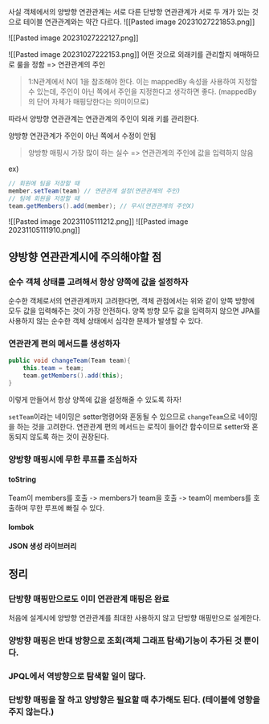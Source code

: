 사실 객체에서의 양방향 연관관계는 서로 다른 단방향 연관관계가 서로 두 개가 있는 것으로 테이블 연관관계와는 약간 다르다.
![[Pasted image 20231027221853.png]]

![[Pasted image 20231027222127.png]]

![[Pasted image 20231027222153.png]]
어떤 것으로 외래키를 관리할지 애매하므로 룰을 정함
=> 연관관계의 주인

> 1:N관계에서  N이 1을 참조해야 한다.
> 이는 mappedBy 속성을 사용하여 지정할 수 있는데, 주인이 아닌 쪽에서 주인을 지정한다고 생각하면 좋다. (mappedBy의 단어 자체가 매핑당한다는 의미이므로)

따라서 양방향 연관관계는 연관관계의 주인이 외래 키를 관리한다.

양방향 연관관계가 주인이 아닌 쪽에서 수정이 안됨 

> 양방향 매핑시 가장 많이 하는 실수
> => 연관관계의 주인에 값을 입력하지 않음

ex)
```java
// 회원에 팀을 저장할 때 
member.setTeam(team) // 연관관계 설정(연관관계의 주인) 
// 팀에 회원을 저장할 때 
team.getMembers().add(member); // 무시(연관관계의 주인X)
```


![[Pasted image 20231105111212.png]]
![[Pasted image 20231105111910.png]]


## 양방향 연관관계시에 주의해야할 점
### 순수 객체 상태를 고려해서 항상 양쪽에 값을 설정하자
순수한 객체로서의 연관관계까지 고려한다면, 객체 관점에서는 위와 같이 양쪽 방향에 모두 값을 입력해주는 것이 가장 안전하다. 양쪽 방향 모두 값을 입력하지 않으면 JPA를 사용하지 않는 순수한 객체 상태에서 심각한 문제가 발생할 수 있다.
### 연관관계 편의 메서드를 생성하자
```java
public void changeTeam(Team team){
	this.team = team;
	team.getMembers().add(this);
}
```
이렇게 만들어서 항상 양쪽에 값을 설정해줄 수 있도록 하자!

`setTeam`이라는 네이밍은 setter명령어와 혼동될 수 있으므로 `changeTeam`으로 네이밍을 하는 것을 고려한다.
연관관계 편의 메서드는 로직이 들어간 함수이므로 setter와 혼동되지 않도록 하는 것이 권장된다.
### 양방향 매핑시에 무한 루프를 조심하자
#### toString
Team이 members를 호출 -> members가 team을 호출 -> team이 members를 호출하며 무한 루프에 빠질 수 있다.
#### lombok
#### JSON 생성 라이브러리


## 정리
### 단방향 매핑만으로도 이미 연관관계 매핑은 완료
처음에 설계시에 양방향 연관관계를 최대한 사용하지 않고 단방향 매핑만으로 설계한다.
### 양방향 매핑은 반대 방향으로 조회(객체 그래프 탐색)기능이 추가된 것 뿐이다.
### JPQL에서 역방향으로 탐색할 일이 많다.
### 단방향 매핑을 잘 하고 양방향은 필요할 때 추가해도 된다. (테이블에 영향을 주지 않는다.)
